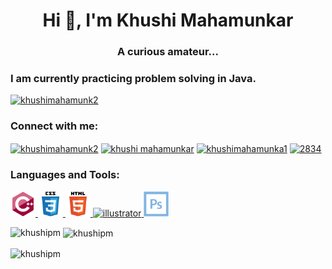 

<h1 align="center">Hi 👋, I'm Khushi Mahamunkar</h1>
<h3 align="center">A curious amateur...</h3>
<h3 align="left">I am currently practicing problem solving in Java.</h3>


<p align="left"> <a href="https://twitter.com/khushimahamunk2" target="blank"><img src="https://img.shields.io/twitter/follow/khushimahamunk2?logo=twitter&style=for-the-badge" alt="khushimahamunk2" /></a> </p>

<h3 align="left">Connect with me:</h3>
<p align="left">
<a href="https://twitter.com/khushimahamunk2" target="blank"><img align="center" src="https://cdn.jsdelivr.net/npm/simple-icons@3.0.1/icons/twitter.svg" alt="khushimahamunk2" height="30" width="40" /></a>
<a href="https://linkedin.com/in/khushi mahamunkar" target="blank"><img align="center" src="https://cdn.jsdelivr.net/npm/simple-icons@3.0.1/icons/linkedin.svg" alt="khushi mahamunkar" height="30" width="40" /></a>
<a href="https://www.hackerrank.com/khushimahamunka1" target="blank"><img align="center" src="https://cdn.jsdelivr.net/npm/simple-icons@3.0.1/icons/hackerrank.svg" alt="khushimahamunka1" height="30" width="40" /></a>
<a href="https://discord.gg/2834" target="blank"><img align="center" src="https://cdn.jsdelivr.net/npm/simple-icons@3.0.1/icons/discord.svg" alt="2834" height="30" width="40" /></a>
</p>

<h3 align="left">Languages and Tools:</h3>
<p align="left"> <a href="https://www.w3schools.com/cpp/" target="_blank"> <img src="https://raw.githubusercontent.com/devicons/devicon/master/icons/cplusplus/cplusplus-original.svg" alt="cplusplus" width="40" height="40"/> </a> <a href="https://www.w3schools.com/css/" target="_blank"> <img src="https://raw.githubusercontent.com/devicons/devicon/master/icons/css3/css3-original-wordmark.svg" alt="css3" width="40" height="40"/> </a> <a href="https://www.w3.org/html/" target="_blank"> <img src="https://raw.githubusercontent.com/devicons/devicon/master/icons/html5/html5-original-wordmark.svg" alt="html5" width="40" height="40"/> </a> <a href="https://www.adobe.com/in/products/illustrator.html" target="_blank"> <img src="https://www.vectorlogo.zone/logos/adobe_illustrator/adobe_illustrator-icon.svg" alt="illustrator" width="40" height="40"/> </a> <a href="https://www.photoshop.com/en" target="_blank"> <img src="https://raw.githubusercontent.com/devicons/devicon/master/icons/photoshop/photoshop-line.svg" alt="photoshop" width="40" height="40"/> </a> </p>

<p><img align="left" src="https://github-readme-stats.vercel.app/api/top-langs?username=khushipm&show_icons=true&locale=en&layout=compact" alt="khushipm" /></p>

<p>&nbsp;<img align="center" src="https://github-readme-stats.vercel.app/api?username=khushipm&show_icons=true&locale=en" alt="khushipm" /></p>

<p><img align="center" src="https://github-readme-streak-stats.herokuapp.com/?user=khushipm&" alt="khushipm" /></p>

